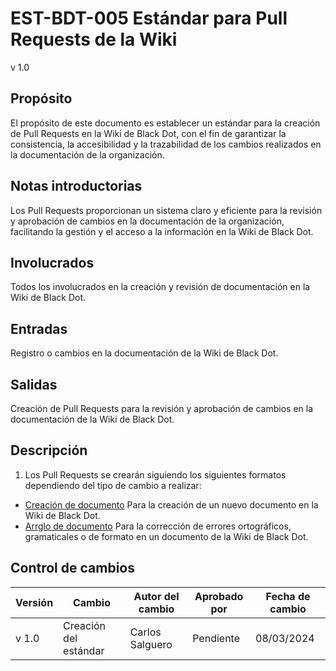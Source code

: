 # EST-BDT-005 Estándar para Pull Requests de la Wiki

v 1.0

## Propósito

El propósito de este documento es establecer un estándar para la creación de Pull Requests en la Wiki de Black Dot, con el fin de garantizar la consistencia, la accesibilidad y la trazabilidad de los cambios realizados en la documentación de la organización.

## Notas introductorias

Los Pull Requests proporcionan un sistema claro y eficiente para la revisión y aprobación de cambios en la documentación de la organización, facilitando la gestión y el acceso a la información en la Wiki de Black Dot.

## Involucrados

Todos los involucrados en la creación y revisión de documentación en la Wiki de Black Dot.

## Entradas

Registro o cambios en la documentación de la Wiki de Black Dot.

## Salidas

Creación de Pull Requests para la revisión y aprobación de cambios en la documentación de la Wiki de Black Dot.

## Descripción

1. Los Pull Requests se crearán siguiendo los siguientes formatos dependiendo del tipo de cambio a realizar:

- [Creación de documento](https://github.com/Black-Dot-2024/docs/blob/develop/.github/PULL_REQUEST_TEMPLATE/wiki_content.md) Para la creación de un nuevo documento en la Wiki de Black Dot.
- [Arrglo de documento](https://github.com/Black-Dot-2024/docs/blob/develop/.github/PULL_REQUEST_TEMPLATE/fix_open_issue.md) Para la corrección de errores ortográficos, gramaticales o de formato en un documento de la Wiki de Black Dot.

## Control de cambios

| Versión | Cambio                | Autor del cambio | Aprobado por | Fecha de cambio |
| ------- | --------------------- | ---------------- | ------------ | --------------- |
| v 1.0   | Creación del estándar | Carlos Salguero  | Pendiente    | 08/03/2024      |
